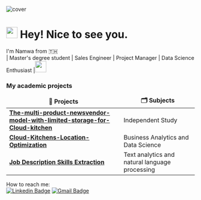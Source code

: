 ![cover](https://user-images.githubusercontent.com/90306227/183274635-020def35-379a-40eb-b61c-822aeb5b0220.png)
<h1><img src="https://slackmojis.com/emojis/30796-meow_derpy/download" width="30"/> Hey! Nice to see you.</h1>
<p>I'm Namwa from 🇹🇭 </br> 
| Master's degree student | Sales Engineer | Project Manager | Data Science Enthusiast |<img src="https://slackmojis.com/emojis/4239-blob-hearts/download" width="30"/>
</p>
<h3>My academic projects</h3>
<table>
  <thead align="center">
    <tr border: none;>
      <td><b>🌟 Projects</b></td>
      <td><b>🗂 Subjects</b></td>
    </tr>
  </thead>
  <tbody>
    <tr>
      <td><a href="https://github.com/Namwaa/The-multi-product-newsvendor-model-with-limited-storage-for-Cloud-kitchen"><b>The-multi-product-newsvendor-model-with-limited-storage-for-Cloud-kitchen</b></a></td>
      <td>Independent Study</td> 
    </tr>
    <tr>
      <td><a href="https://github.com/Namwaa/Cloud-Kitchens-Location-Optimization-Project"><b>Cloud-Kitchens-Location-Optimization</b></a></td>
      <td>Business Analytics and Data Science</td> 
    </tr>
    <tr>
      <td><a href="https://github.com/Namwaa/NLP_Project"><b>Job Description Skills Extraction </b></a></td>
      <td>Text analytics and natural language processing</td> 
    </tr>
  </tbody>
</table>

How to reach me:<br/>
[![Linkedin Badge](https://img.shields.io/badge/-Rakchanok-blue?style=flat&logo=Linkedin&logoColor=white&link=https://bit.ly/3qC7QSl)](https://bit.ly/3qC7QSl)
[![Gmail Badge](https://img.shields.io/badge/-Rakchanok-ff69b4?style=flat&logo=Gmail&logoColor=white&link=mailto:rakchanok.t@hotmail.co.th)](mailto:rakchanok.t@hotmail.co.th)


